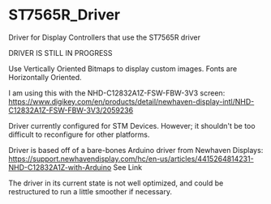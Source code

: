# ST7565R_Driver
Driver for Display Controllers that use the ST7565R driver

DRIVER IS STILL IN PROGRESS

Use Vertically Oriented Bitmaps to display custom images. 
Fonts are Horizontally Oriented. 

I am using this with the NHD-C12832A1Z-FSW-FBW-3V3 screen:
https://www.digikey.com/en/products/detail/newhaven-display-intl/NHD-C12832A1Z-FSW-FBW-3V3/2059236

Driver currently configured for STM Devices.
However; it shouldn't be too difficult to reconfigure for other platforms.

Driver is based off of a bare-bones Arduino driver from Newhaven Displays:
https://support.newhavendisplay.com/hc/en-us/articles/4415264814231-NHD-C12832A1Z-with-Arduino
See Link

The driver in its current state is not well optimized, and could be restructured to run a little smoother
if necessary. 






